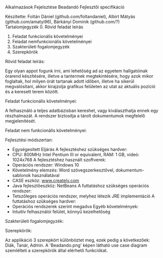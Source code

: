 Alkalmazások Fejelsztése Beadandó
Fejlesztői specifikáció

Készítette: Foltán Dániel (github.com/foltandaniel), Albirt Mátyás (github.com/amatyi96), Bárkányi Dominik (github.com/?)
 
Tartalomjegyzék
0.  Rövid feladat leírás
1.	Feladat funkcionális követelményei
2.	Feladat nemfunkcionális követelményei
3.	Szakterületi fogalomjegyzék
4.	Szerepkörök

Rövid feladat leírás:

Egy olyan appot fogunk írni, ami lehetőség ad az egyetem hallgatóinak órarend készítésére, illetve a tantermek megtekintésére, hogy azok mikor foglaltak, hol milyen órát tartanak adott időben, illetve ha sikerül megvalósítani, akkor kirajzolja grafikus felületen az utat az aktuális pozíció és a keresett terem között.


Feladat funkcionális követelményei:

A felhasználó a teljes adatbázisban kereshet, vagy kiválaszthatja ennek egy részhalmazát.
A rendszer biztosítja a tárolt dokumentumok megfelelő megjelenítését. 


Feladat nem funkcionális követelményei:

Fejlesztési módszertan:
  - Egységesített Eljárás
A fejlesztéshez szükséges hardver:
  - CPU: 800MHz Intel Pentium III or equivalent, RAM: 1 GB, videó: 1024x768
A fejlesztéshez használt szoftverek:
  - Operációs rendszer: Windows 10
  - Követelmény elemzés: Word szövegszerkesztővel, dokumentum-sablonok használatával
  - CASE eszköz: www.creately.com
  - Java fejlesztőeszköz: NetBeans
A futtatáshoz szükséges operációs rendszer:
  - Tetszőleges operációs rendszer, melyhez létezik JRE implementáció
A futtatáshoz szükséges hardver:
  - Operációs rendszerek szerint megadva
Egyéb követelmények:
  - Intuitív felhasználói felület, könnyű kezelhetőség


Szakterületi fogalomjegyzék:



Szerepkörök:

Az applikáció 3 szerepkört különböztet meg, ezek pedig a következőek: Diák, Tanár, Admin. A 'Beadando.png' képen látható use case diagram szemlélteti a szerepkörök által elérhető funkciókat.

